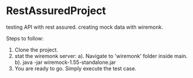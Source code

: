 # RestAssuredProject
testing API with rest assured. creating mock data with wiremonk.

Steps to follow:
1. Clone the project.
2. stat the wiremonk server:
    a). Navigate to 'wiremonk' folder inside main.
    b). java -jar wiremock-1.55-standalone.jar 
3. You are ready to go. Simply execute the test case.    
